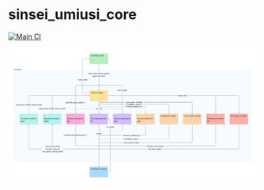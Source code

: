 # sinsei_umiusi_core

[![Main CI](https://github.com/rogy-AquaLab/sinsei_UMIUSI_core/actions/workflows/main.yml/badge.svg?branch=main)](https://github.com/rogy-AquaLab/sinsei_UMIUSI_core/actions/workflows/main.yml)

![](/docs/figjam.png)
